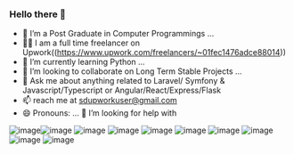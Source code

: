 ### Hello there 👋

- 🔭 I’m a Post Graduate in Computer Programmings ...
- 👨‍💻 I am a full time freelancer on Upwork((https://www.upwork.com/freelancers/~01fec1476adce88014))
- 🌱 I’m currently learning Python ...
- 👯 I’m looking to collaborate on Long Term Stable Projects ... 
- 💬 Ask me about anything related to Laravel/ Symfony & Javascript/Typescript or Angular/React/Express/Flask
- 📫 reach me at sdupworkuser@gmail.com
- 😄 Pronouns: ...
🤔 I’m looking for help with

![image](https://github.com/sdupworkuser/sdupworkuser/assets/27762337/7f12f059-fd9c-4c51-a475-693b245c4110)![image](https://github.com/sdupworkuser/sdupworkuser/assets/27762337/80303847-ec08-43e9-a6ee-48d04ba07613)
![image](https://github.com/sdupworkuser/sdupworkuser/assets/27762337/8639b087-35ae-4917-9e07-a4b60ed5b741)
![image](https://github.com/sdupworkuser/sdupworkuser/assets/27762337/2d59ca82-ea36-44ee-a2dd-984ba5b009ae)
![image](https://github.com/sdupworkuser/sdupworkuser/assets/27762337/f60a8376-d80b-4bd6-b22c-8d2fb81ddc9b)
![image](https://github.com/sdupworkuser/sdupworkuser/assets/27762337/41588437-d74b-4357-812f-5aa7c4c3df2b)
![image](https://github.com/sdupworkuser/sdupworkuser/assets/27762337/059dc77c-6c80-44eb-97f5-633d245577db)
![image](https://github.com/sdupworkuser/sdupworkuser/assets/27762337/647b7fef-400b-4b64-b7ee-e576bdb5fc25)
![image](https://github.com/sdupworkuser/sdupworkuser/assets/27762337/83de5760-7d7f-4511-96ae-38729cfb6259)
![image](https://github.com/sdupworkuser/sdupworkuser/assets/27762337/e69f3c31-da39-4509-b690-831b0336210e)


<!--
**sdupworkuser/sdupworkuser** is a ✨ _special_ ✨ repository because its `README.md` (this file) appears on your GitHub profile.

Here are some ideas to get you started:

- 🔭 I’m currently working on ...
- 🌱 I’m currently learning ...
- 👯 I’m looking to collaborate on ...
- 🤔 I’m looking for help with ...
- 💬 Ask me about ...
- 📫 How to reach me: ...
- 😄 Pronouns: ...
- ⚡ Fun fact: ...
-->
